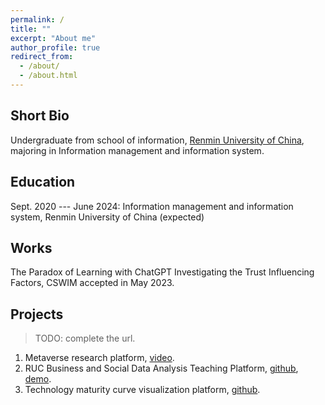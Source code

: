 ```yaml
---
permalink: /
title: ""
excerpt: "About me"
author_profile: true
redirect_from: 
  - /about/
  - /about.html
---
```



Short Bio
------
Undergraduate from school of information, [Renmin University of China](https://www.ruc.edu.cn/), majoring in Information management and information system.


Education
------
Sept. 2020 --- June 2024: Information management and information system, Renmin University of China (expected)


Works
------
The Paradox of Learning with ChatGPT Investigating the Trust Influencing Factors, CSWIM accepted in May 2023.

Projects
------

> TODO: complete the url.


1. Metaverse research platform, [video](https://www.bilibili.com/).
2. RUC Business and Social Data Analysis Teaching Platform, [github](), [demo]().
3. Technology maturity curve visualization platform, [github]().

